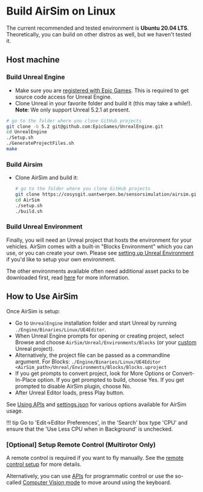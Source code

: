 # Build AirSim on Linux

The current recommended and tested environment is **Ubuntu 20.04 LTS**. Theoretically, you can build on other distros as well, but we haven't tested it.

## Host machine

### Build Unreal Engine
- Make sure you are [registered with Epic Games](https://docs.unrealengine.com/en-US/SharingAndReleasing/Linux/BeginnerLinuxDeveloper/SettingUpAnUnrealWorkflow/index.html). This is required to get source code access for Unreal Engine.
- Clone Unreal in your favorite folder and build it (this may take a while!). **Note**: We only support Unreal 5.2.1 at present.
```bash
# go to the folder where you clone GitHub projects
git clone -b 5.2 git@github.com:EpicGames/UnrealEngine.git
cd UnrealEngine
./Setup.sh
./GenerateProjectFiles.sh
make
```

### Build Airsim
- Clone AirSim and build it:
   ```bash
   # go to the folder where you clone GitHub projects
   git clone https://cosysgit.uantwerpen.be/sensorsimulation/airsim.git
   cd AirSim
   ./setup.sh
   ./build.sh
   ```

### Build Unreal Environment

Finally, you will need an Unreal project that hosts the environment for your vehicles. AirSim comes with a built-in "Blocks Environment" which you can use, or you can create your own. Please see [setting up Unreal Environment](unreal_proj.md) if you'd like to setup your own environment.

The other environments available often need additional asset packs to be downloaded first, read [here](environments.md) for more information.

## How to Use AirSim

Once AirSim is setup:

- Go to `UnrealEngine` installation folder and start Unreal by running `./Engine/Binaries/Linux/UE4Editor`.
- When Unreal Engine prompts for opening or creating project, select Browse and choose `AirSim/Unreal/Environments/Blocks` (or your [custom](unreal_custenv.md) Unreal project).
- Alternatively, the project file can be passed as a commandline argument. For Blocks: `./Engine/Binaries/Linux/UE4Editor <AirSim_path>/Unreal/Environments/Blocks/Blocks.uproject`
- If you get prompts to convert project, look for More Options or Convert-In-Place option. If you get prompted to build, choose Yes. If you get prompted to disable AirSim plugin, choose No.
- After Unreal Editor loads, press Play button.

See [Using APIs](apis.md) and [settings.json](settings.md) for various options available for AirSim usage.

!!! tip
Go to 'Edit->Editor Preferences', in the 'Search' box type 'CPU' and ensure that the 'Use Less CPU when in Background' is unchecked.

### [Optional] Setup Remote Control (Multirotor Only)

A remote control is required if you want to fly manually. See the [remote control setup](remote_control.md) for more details.

Alternatively, you can use [APIs](apis.md) for programmatic control or use the so-called [Computer Vision mode](image_apis.md) to move around using the keyboard.

